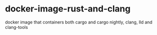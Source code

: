 # docker-image-rust-and-clang
docker image that containers both cargo and cargo nightly, clang, lld and clang-tools
